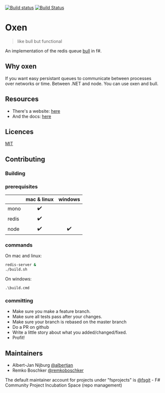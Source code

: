 [![Build status](https://ci.appveyor.com/api/projects/status/m9ho080voc0yif7o/branch/master?svg=true)](https://ci.appveyor.com/project/albertjan/oxen-mcer1/branch/master)
[![Build Status](https://travis-ci.org/fsprojects/oxen.svg?branch=master)](https://travis-ci.org/fsprojects/oxen)

# Oxen
> like bull but functional

An implementation of the redis queue [bull](http://github.com/OptimalBits/bull) in f#.

## Why oxen

If you want easy persistant queues to communicate between processes
over networks or time. Between .NET and node. You can use oxen and
bull.

## Resources

 - There's a website: [here](https://fsprojects.github.io/oxen)
 - And the docs: [here](http://fsprojects.github.io/oxen/reference/index.html)

## Licences

[MIT](https://github.com/fsprojects/oxen/blob/master/LICENSE)

## Contributing

### Building

### prerequisites

|       | mac & linux        | windows            |
| ----- |:------------------:|:------------------:|
| mono  | :heavy_check_mark: |                    |
| redis | :heavy_check_mark: |                    |
| node  | :heavy_check_mark: | :heavy_check_mark: |

### commands

On mac and linux:
```sh
redis-server &
./build.sh
```

On windows:
```ps
.\build.cmd
```

### committing

 - Make sure you make a feature branch.
 - Make sure all tests pass after your changes.
 - Make sure your branch is rebased on the master branch
 - Do a PR on github
 - Write a little story about what you added/changed/fixed.
 - Profit!

## Maintainers

- Albert-Jan Nijburg [@albertjan](https://github.com/albertjan)
- Remko Boschker [@remkoboschker](https://github.com/remkoboschker)

The default maintainer account for projects under "fsprojects" is [@fsgit](https://github.com/fsgit) - F# Community Project Incubation Space (repo management)
